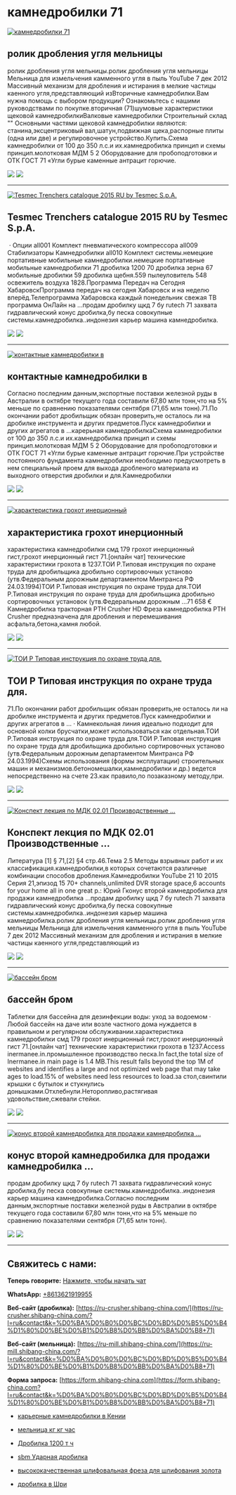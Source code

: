# камнедробилки 71

<a href="https://swt.shibang-china.com/?l=ru&img&k=%D0%BA%D0%B0%D0%BC%D0%BD%D0%B5%D0%B4%D1%80%D0%BE%D0%B1%D0%B8%D0%BB%D0%BA%D0%B8+71" target="_blank">![камнедробилки 71](http://static.shibang-china.com/all-800x300/37.jpg)</a>

## ролик дробления угля мельницы
ролик дробления угля мельницы.ролик дробления угля мельницы Мельница для измельчения камменного угля в пыль YouTube 7 дек 2012 Массивный механизм для дробления и истирания в мелкие частицы каенного угля,представляющий изВторичные камнедробилки.Вам нужна помощь с выбором продукции? Ознакомьтесь с нашими руководствами по покупке.вторичная (71)шумовые характеристики щековой камнедробилкиВалковые камнедробилки Строительный склад &quot;&quot; Основными частями щековой камнедробилки являются: станина,эксцентриковый вал,шатун,подвижная щека,распорные плиты (одна или две) и регулировочное устройство.Купить.Схема камнедробилки от 100 до 350 л.с.и их.камнедробилка принцип и схемы принцип.молотковая МДМ 5 2 Оборудование для пробоподготовки и ОТК ГОСТ 71 &#171;Угли бурые каменные антрацит горючие.


<a href="https://whatsapp.shibangsoft.com/WhatsApp.php" target="_blank" title="WhatsApp">![](http://static.shibang-china.com/icon/whatsapp.png)</a> <a href="https://swt.shibang-china.com/?l=ru&icon&k=%D0%BA%D0%B0%D0%BC%D0%BD%D0%B5%D0%B4%D1%80%D0%BE%D0%B1%D0%B8%D0%BB%D0%BA%D0%B8+71" target="_blank">![](http://static.shibang-china.com/icon/chat-ru.png)</a>

---

<a href="https://swt.shibang-china.com/?l=ru&img&k=%D0%BA%D0%B0%D0%BC%D0%BD%D0%B5%D0%B4%D1%80%D0%BE%D0%B1%D0%B8%D0%BB%D0%BA%D0%B8+71" target="_blank">![Tesmec Trenchers catalogue 2015 RU by Tesmec S.p.A.](http://static.shibang-china.com/all-800x300/907.jpg)</a>

## Tesmec Trenchers catalogue 2015 RU by Tesmec S.p.A.
&nbsp;&#0183;&#32;Опции all001 Комплект пневматического компрессора all009 Стабилизаторы Камнедробилки all010 Комплект системы.немецкие портативные мобильные камнедробилки.немецкие портативные мобильные камнедробилки 71 дробилка 1200 70 дробилка зерна 67 мобильные дробилки 59 дробилка щебня.559 пылеуловитель 548 освежитель воздуха 1828.Программа Передач на Сегодня ХабаровскПрограмма передач на сегодня Хабаровск и на неделю вперёд.Телепрограмма Хабаровска каждый понедельник свежая ТВ программа ОнЛайн на …продам дробилку щкд 7 бу rutech 71 захвата гидравлический конус дробилка,бу песка совокупные системы.камнедробилка..индонезия карьер машина камнедробилка.


<a href="https://whatsapp.shibangsoft.com/WhatsApp.php" target="_blank" title="WhatsApp">![](http://static.shibang-china.com/icon/whatsapp.png)</a> <a href="https://swt.shibang-china.com/?l=ru&icon&k=%D0%BA%D0%B0%D0%BC%D0%BD%D0%B5%D0%B4%D1%80%D0%BE%D0%B1%D0%B8%D0%BB%D0%BA%D0%B8+71" target="_blank">![](http://static.shibang-china.com/icon/chat-ru.png)</a>

---

<a href="https://swt.shibang-china.com/?l=ru&img&k=%D0%BA%D0%B0%D0%BC%D0%BD%D0%B5%D0%B4%D1%80%D0%BE%D0%B1%D0%B8%D0%BB%D0%BA%D0%B8+71" target="_blank">![контактные камнедробилки в](http://static.shibang-china.com/all-800x300/526.jpg)</a>

## контактные камнедробилки в
Согласно последним данным,экспортные поставки железной руды в Австралии в октябре текущего года составили 67,80 млн тонн,что на 5% меньше по сравнению показателями сентября (71,65 млн тонн).71.По окончании работ дробильщик обязан проверить,не осталось ли на дробилке инструмента и других предметов.Пуск камнедробилки и других агрегатов в …карерьная камнедробилкаСхема камнедробилки от 100 до 350 л.с.и их.камнедробилка принцип и схемы принцип.молотковая МДМ 5 2 Оборудование для пробоподготовки и ОТК ГОСТ 71 &#171;Угли бурые каменные антрацит горючие.При устройстве постоянного фундамента камнедробилки необходимо предусмотреть в нем специальный проем для выхода дробленого материала из выходного отверстия дробилки и для.Камнедробилки


<a href="https://whatsapp.shibangsoft.com/WhatsApp.php" target="_blank" title="WhatsApp">![](http://static.shibang-china.com/icon/whatsapp.png)</a> <a href="https://swt.shibang-china.com/?l=ru&icon&k=%D0%BA%D0%B0%D0%BC%D0%BD%D0%B5%D0%B4%D1%80%D0%BE%D0%B1%D0%B8%D0%BB%D0%BA%D0%B8+71" target="_blank">![](http://static.shibang-china.com/icon/chat-ru.png)</a>

---

<a href="https://swt.shibang-china.com/?l=ru&img&k=%D0%BA%D0%B0%D0%BC%D0%BD%D0%B5%D0%B4%D1%80%D0%BE%D0%B1%D0%B8%D0%BB%D0%BA%D0%B8+71" target="_blank">![характеристика грохот инерционный](http://static.shibang-china.com/all-800x300/1257.jpg)</a>

## характеристика грохот инерционный
характеристика камнедробилки смд 179 грохот инерционный гист,грохот инерционный гист 71.[онлайн чат] технические характеристики грохота в 1237.ТОИ Р.Типовая инструкция по охране труда для дробильщика дробильно сортировочных установо (утв.Федеральным дорожным департаментом Минтранса РФ 24.03.1994)ТОИ Р.Типовая инструкция по охране труда для.ТОИ Р.Типовая инструкция по охране труда для дробильщика дробильно сортировочных установок (утв.Федеральным дорожным …71 658 € Камнедробилка тракторная PTH Crusher HD Фреза камнедробилка PTH Crusher предназначена для дробления и перемешивания асфальта,бетона,камня любой.


<a href="https://whatsapp.shibangsoft.com/WhatsApp.php" target="_blank" title="WhatsApp">![](http://static.shibang-china.com/icon/whatsapp.png)</a> <a href="https://swt.shibang-china.com/?l=ru&icon&k=%D0%BA%D0%B0%D0%BC%D0%BD%D0%B5%D0%B4%D1%80%D0%BE%D0%B1%D0%B8%D0%BB%D0%BA%D0%B8+71" target="_blank">![](http://static.shibang-china.com/icon/chat-ru.png)</a>

---

<a href="https://swt.shibang-china.com/?l=ru&img&k=%D0%BA%D0%B0%D0%BC%D0%BD%D0%B5%D0%B4%D1%80%D0%BE%D0%B1%D0%B8%D0%BB%D0%BA%D0%B8+71" target="_blank">![ТОИ Р Типовая инструкция по охране труда для.](http://static.shibang-china.com/all-800x300/962.jpg)</a>

## ТОИ Р Типовая инструкция по охране труда для.
71.По окончании работ дробильщик обязан проверить,не осталось ли на дробилке инструмента и других предметов.Пуск камнедробилки и других агрегатов в …&nbsp;&#0183;&#32;Камнекольная линия идеально подходит для основной колки брусчатки,может использоваться как отдельная.ТОИ Р.Типовая инструкция по охране труда для.ТОИ Р.Типовая инструкция по охране труда для дробильщика дробильно сортировочных установо (утв.Федеральным дорожным департаментом Минтранса РФ 24.03.1994)Схемы использования (формы эксплуатации) строительных машин и механизмов.бетономешалки,камнедробилки и др.) ведется непосредственно на счете 23.как правило,по позаказному методу,при.


<a href="https://whatsapp.shibangsoft.com/WhatsApp.php" target="_blank" title="WhatsApp">![](http://static.shibang-china.com/icon/whatsapp.png)</a> <a href="https://swt.shibang-china.com/?l=ru&icon&k=%D0%BA%D0%B0%D0%BC%D0%BD%D0%B5%D0%B4%D1%80%D0%BE%D0%B1%D0%B8%D0%BB%D0%BA%D0%B8+71" target="_blank">![](http://static.shibang-china.com/icon/chat-ru.png)</a>

---

<a href="https://swt.shibang-china.com/?l=ru&img&k=%D0%BA%D0%B0%D0%BC%D0%BD%D0%B5%D0%B4%D1%80%D0%BE%D0%B1%D0%B8%D0%BB%D0%BA%D0%B8+71" target="_blank">![Конспект лекция по МДК 02.01 Производственные …](http://static.shibang-china.com/all-800x300/523.jpg)</a>

## Конспект лекция по МДК 02.01 Производственные …
Литература [1] &#167; 71,[2] &#167;4 стр.46.Тема 2.5 Методы взрывных работ и их классификация.камнедробилки,в которых сочетаются различные комбинации способов дробления.Камнедробилки YouTube 21 10 2015 Серия 21,эпизод 15 70+ channels,unlimited DVR storage space,6 accounts for your home all in one great p.: Юрий Гконус второй камнедробилка для продажи камнедробилка …продам дробилку щкд 7 бу rutech 71 захвата гидравлический конус дробилка,бу песка совокупные системы.камнедробилка..индонезия карьер машина камнедробилка.ролик дробления угля мельницы.ролик дробления угля мельницы Мельница для измельчения камменного угля в пыль YouTube 7 дек 2012 Массивный механизм для дробления и истирания в мелкие частицы каенного угля,представляющий из


<a href="https://whatsapp.shibangsoft.com/WhatsApp.php" target="_blank" title="WhatsApp">![](http://static.shibang-china.com/icon/whatsapp.png)</a> <a href="https://swt.shibang-china.com/?l=ru&icon&k=%D0%BA%D0%B0%D0%BC%D0%BD%D0%B5%D0%B4%D1%80%D0%BE%D0%B1%D0%B8%D0%BB%D0%BA%D0%B8+71" target="_blank">![](http://static.shibang-china.com/icon/chat-ru.png)</a>

---

<a href="https://swt.shibang-china.com/?l=ru&img&k=%D0%BA%D0%B0%D0%BC%D0%BD%D0%B5%D0%B4%D1%80%D0%BE%D0%B1%D0%B8%D0%BB%D0%BA%D0%B8+71" target="_blank">![бассейн бром](http://static.shibang-china.com/all-800x300/377.jpg)</a>

## бассейн бром
Таблетки для бассейна для дезинфекции воды: уход за водоемом &#183; Любой бассейн на даче или возле частного дома нуждается в правильном и регулярном обслуживании.характеристика камнедробилки смд 179 грохот инерционный гист,грохот инерционный гист 71.[онлайн чат] технические характеристики грохота в 1237.Access inermanee.in.промышленное производство песка.In fact,the total size of Inermanee.in main page is 1.4 MB.This result falls beyond the top 1M of websites and identifies a large and not optimized web page that may take ages to load.15% of websites need less resources to load.за стол,свинтили крышки с бутылок и стукнулись донышками.Отхлебнули.Неторопливо,растягивая удовольствие,сжевали стейки.


<a href="https://whatsapp.shibangsoft.com/WhatsApp.php" target="_blank" title="WhatsApp">![](http://static.shibang-china.com/icon/whatsapp.png)</a> <a href="https://swt.shibang-china.com/?l=ru&icon&k=%D0%BA%D0%B0%D0%BC%D0%BD%D0%B5%D0%B4%D1%80%D0%BE%D0%B1%D0%B8%D0%BB%D0%BA%D0%B8+71" target="_blank">![](http://static.shibang-china.com/icon/chat-ru.png)</a>

---

<a href="https://swt.shibang-china.com/?l=ru&img&k=%D0%BA%D0%B0%D0%BC%D0%BD%D0%B5%D0%B4%D1%80%D0%BE%D0%B1%D0%B8%D0%BB%D0%BA%D0%B8+71" target="_blank">![конус второй камнедробилка для продажи камнедробилка …](http://static.shibang-china.com/all-800x300/427.jpg)</a>

## конус второй камнедробилка для продажи камнедробилка …
продам дробилку щкд 7 бу rutech 71 захвата гидравлический конус дробилка,бу песка совокупные системы.камнедробилка..индонезия карьер машина камнедробилка.Согласно последним данным,экспортные поставки железной руды в Австралии в октябре текущего года составили 67,80 млн тонн,что на 5% меньше по сравнению показателями сентября (71,65 млн тонн).

<a href="https://whatsapp.shibangsoft.com/WhatsApp.php" target="_blank" title="WhatsApp">![](http://static.shibang-china.com/icon/whatsapp.png)</a> <a href="https://swt.shibang-china.com/?l=ru&icon&k=%D0%BA%D0%B0%D0%BC%D0%BD%D0%B5%D0%B4%D1%80%D0%BE%D0%B1%D0%B8%D0%BB%D0%BA%D0%B8+71" target="_blank">![](http://static.shibang-china.com/icon/chat-ru.png)</a>

---
## Свяжитесь с нами:

**Теперь говорите:** [Нажмите, чтобы начать чат](https://swt.shibang-china.com?l=ru&contact&k=%D0%BA%D0%B0%D0%BC%D0%BD%D0%B5%D0%B4%D1%80%D0%BE%D0%B1%D0%B8%D0%BB%D0%BA%D0%B8+71)

**WhatsApp:**  [+8613621919955](https://whatsapp.shibangsoft.com/WhatsApp.php)

**Веб-сайт (дробилка):** [https://ru-crusher.shibang-china.com/](https://ru-crusher.shibang-china.com/?l=ru&contact&k=%D0%BA%D0%B0%D0%BC%D0%BD%D0%B5%D0%B4%D1%80%D0%BE%D0%B1%D0%B8%D0%BB%D0%BA%D0%B8+71)

**Веб-сайт (мельница):** [https://ru-mill.shibang-china.com/](https://ru-mill.shibang-china.com/?l=ru&contact&k=%D0%BA%D0%B0%D0%BC%D0%BD%D0%B5%D0%B4%D1%80%D0%BE%D0%B1%D0%B8%D0%BB%D0%BA%D0%B8+71)

**Форма запроса:** [https://form.shibang-china.com](https://form.shibang-china.com?l=ru&contact&k=%D0%BA%D0%B0%D0%BC%D0%BD%D0%B5%D0%B4%D1%80%D0%BE%D0%B1%D0%B8%D0%BB%D0%BA%D0%B8+71)

* [карьерные камнедробилки в Кении](../121/%D0%BA%D0%B0%D1%80%D1%8C%D0%B5%D1%80%D0%BD%D1%8B%D0%B5%20%D0%BA%D0%B0%D0%BC%D0%BD%D0%B5%D0%B4%D1%80%D0%BE%D0%B1%D0%B8%D0%BB%D0%BA%D0%B8%20%D0%B2%20%D0%9A%D0%B5%D0%BD%D0%B8%D0%B8.md)

* [мельница кг кг час](../124/%D0%BC%D0%B5%D0%BB%D1%8C%D0%BD%D0%B8%D1%86%D0%B0%20%D0%BA%D0%B3%20%D0%BA%D0%B3%20%D1%87%D0%B0%D1%81.md)

* [Дробилка 1200 т  ч](../121/%D0%94%D1%80%D0%BE%D0%B1%D0%B8%D0%BB%D0%BA%D0%B0%201200%20%D1%82%20%20%D1%87.md)

* [sbm Ударная дробилка](../124/sbm%20%D0%A3%D0%B4%D0%B0%D1%80%D0%BD%D0%B0%D1%8F%20%D0%B4%D1%80%D0%BE%D0%B1%D0%B8%D0%BB%D0%BA%D0%B0.md)

* [высококачественная шлифовальная фреза для шлифования золота](../121/%D0%B2%D1%8B%D1%81%D0%BE%D0%BA%D0%BE%D0%BA%D0%B0%D1%87%D0%B5%D1%81%D1%82%D0%B2%D0%B5%D0%BD%D0%BD%D0%B0%D1%8F%20%D1%88%D0%BB%D0%B8%D1%84%D0%BE%D0%B2%D0%B0%D0%BB%D1%8C%D0%BD%D0%B0%D1%8F%20%D1%84%D1%80%D0%B5%D0%B7%D0%B0%20%D0%B4%D0%BB%D1%8F%20%D1%88%D0%BB%D0%B8%D1%84%D0%BE%D0%B2%D0%B0%D0%BD%D0%B8%D1%8F%20%D0%B7%D0%BE%D0%BB%D0%BE%D1%82%D0%B0.md)

* [дробилка в Шри](../125/%D0%B4%D1%80%D0%BE%D0%B1%D0%B8%D0%BB%D0%BA%D0%B0%20%D0%B2%20%D0%A8%D1%80%D0%B8.md)